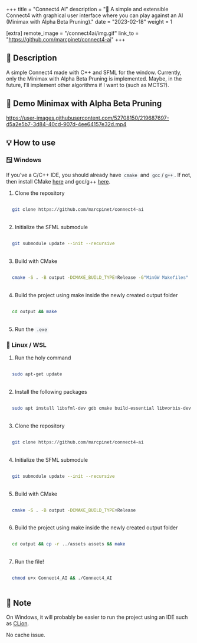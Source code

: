 +++
title = "Connect4 AI"
description = "🤖 A simple and extensible Connect4 with graphical user interface where you can play against an AI (Minimax with Alpha Beta Pruning)."
date = "2023-02-18"
weight = 1

[extra]
remote_image = "/connect4ai/img.gif"
link_to = "https://github.com/marcpinet/connect4-ai"
+++

<style>
/* GitHub Alert Styles */
.github-alert {
    border-radius: 6px;
    margin: 16px 0;
    padding: 12px 16px;
    border-left: 4px solid;
}

.github-alert-note {
    background-color: #ddf4ff;
    border-color: #0969da;
}

.github-alert-tip {
    background-color: #dcfce7;
    border-color: #1a7f37;
}

.github-alert-important {
    background-color: #f3e8ff;
    border-color: #8250df;
}

.github-alert-warning {
    background-color: #fff8dc;
    border-color: #d1242f;
}

.github-alert-caution {
    background-color: #ffebee;
    border-color: #d1242f;
}

/* Table Wrapper */
.table-wrapper {
    overflow-x: auto;
    margin: 16px 0;
}

.table-wrapper table {
    width: 100%;
    border-collapse: collapse;
}

.table-wrapper th,
.table-wrapper td {
    border: 1px solid #d1d5da;
    padding: 8px 12px;
    text-align: left;
}

.table-wrapper th {
    background-color: #f6f8fa;
    font-weight: 600;
}

/* Video Styles */
video {
    max-width: 100%;
    height: auto;
    border-radius: 6px;
    margin: 16px 0;
}

/* Code Block Styles */
pre {
    background-color: #f6f8fa;
    border-radius: 6px;
    padding: 16px;
    overflow-x: auto;
    margin: 16px 0;
}

code {
    background-color: #f6f8fa;
    padding: 2px 4px;
    border-radius: 3px;
    font-family: 'SFMono-Regular', 'Monaco', 'Inconsolata', 'Liberation Mono', 'Consolas', monospace;
    font-size: 85%;
    color: #24292f;
}

pre code {
    background-color: transparent;
    padding: 0;
}

/* Dark mode support for inline code */
@media (prefers-color-scheme: dark) {
    pre {
        background-color: #161b22;
        color: #f0f6fc;
    }
    
    code {
        background-color: #21262d;
        color: #f0f6fc;
    }
    
    pre code {
        background-color: transparent;
        color: inherit;
    }
}
</style>

## 📝 Description

A simple Connect4 made with C++ and SFML for the window.
Currently, only the Minimax with Alpha Beta Pruning is implemented.
Maybe, in the future, I'll implement other algorithms if I want to (such as MCTS?).

## 🎥 Demo Minimax with Alpha Beta Pruning

https://user-images.githubusercontent.com/52708150/219687697-d5a2e5b7-3d84-40cd-907d-4ee64157e32d.mp4

## 💡 How to use

### 🪟 Windows

If you've a C/C++ IDE, you should already have `cmake` and `gcc`/`g++`. If not, then install CMake [here](https://cmake.org/download/) and gcc/g++ [here](https://www.devdungeon.com/content/install-gcc-compiler-windows-msys2-cc).

1. Clone the repository

```bash
git clone https://github.com/marcpinet/connect4-ai
```

2. Initialize the SFML submodule

```bash
git submodule update --init --recursive
```

3. Build with CMake

```bash
cmake -S . -B output -DCMAKE_BUILD_TYPE=Release -G"MinGW Makefiles"
```

4. Build the project using make inside the newly created output folder

```bash
cd output && make
```

5. Run the `.exe`

### 🐧 Linux / WSL

1. Run the holy command

```bash
sudo apt-get update
```

2. Install the following packages

```bash
sudo apt install libsfml-dev gdb cmake build-essential libvorbis-dev libopenal-dev freetype2-demos libudev-dev libx11-dev libxrandr-dev
```

3. Clone the repository

```bash
git clone https://github.com/marcpinet/connect4-ai
```

4. Initialize the SFML submodule

```bash
git submodule update --init --recursive
```

5. Build with CMake

```bash
cmake -S . -B output -DCMAKE_BUILD_TYPE=Release
```

6. Build the project using make inside the newly created output folder

```bash
cd output && cp -r ../assets assets && make
```

7. Run the file!

```bash
chmod u+x Connect4_AI && ./Connect4_AI
```

## 📄 Note

On Windows, it will probably be easier to run the project using an IDE such as [CLion](https://www.jetbrains.com/clion/).

No cache issue.